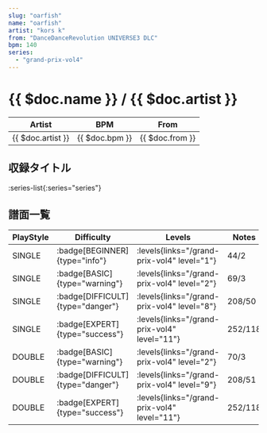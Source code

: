 ```yaml
---
slug: "oarfish"
name: "oarfish"
artist: "kors k"
from: "DanceDanceRevolution UNIVERSE3 DLC"
bpm: 140
series:
  - "grand-prix-vol4"
---
```


# {{ $doc.name }} / {{ $doc.artist }}

|Artist|BPM|From|
|------|---|----|
|{{ $doc.artist }}|{{ $doc.bpm }}|{{ $doc.from }}|

## 収録タイトル

:series-list{:series="series"}

## 譜面一覧

|PlayStyle|Difficulty|Levels|Notes|Movie|
|---------|----------|------|-----|-----|
|SINGLE| :badge[BEGINNER]{type="info"}| :levels{links="/grand-prix-vol4" level="1"}|44/2||
|SINGLE| :badge[BASIC]{type="warning"}| :levels{links="/grand-prix-vol4" level="2"}|69/3||
|SINGLE| :badge[DIFFICULT]{type="danger"}| :levels{links="/grand-prix-vol4" level="8"}|208/50||
|SINGLE| :badge[EXPERT]{type="success"}| :levels{links="/grand-prix-vol4" level="11"}|252/118||
|DOUBLE| :badge[BASIC]{type="warning"}| :levels{links="/grand-prix-vol4" level="2"}|70/3||
|DOUBLE| :badge[DIFFICULT]{type="danger"}| :levels{links="/grand-prix-vol4" level="9"}|208/51||
|DOUBLE| :badge[EXPERT]{type="success"}| :levels{links="/grand-prix-vol4" level="11"}|252/118||
